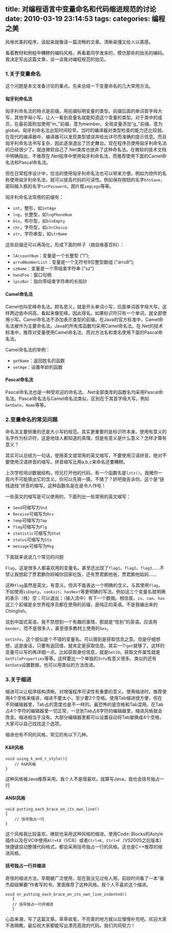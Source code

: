 title: 对编程语言中变量命名和代码缩进规范的讨论
date: 2010-03-19 23:14:53
tags:
categories: 编程之美
---

风格优美的程序，读起来就像读一篇流畅的文章。清晰易懂又给人以美感。

看着教材和例程中糟糕的编码风格，再看着同学发来的，模仿那些的拙劣的编码。我决定写出这篇文章，谈一谈我对编程规范的拙见。

### 1.关于变量命名

这个问题是本文准备讨论的重点。先来总结一下变量命名的几大常用方法。

<!--more-->

#### 匈牙利命名法

匈牙利命名法的特点是前缀。用前缀标明变量的类型。前缀后面的单词首字母大写，其他字母小写。让人一看到变量名就能知道这个变量的类型。对于类中的成员，在最前面附加使用“m_”前缀，意为member。全局变量添加“g_”前缀，意为global。匈牙利命名法出现时间较早。当时的编译器对类型检查的能力还比较弱。在现代的编译器中，编译器可以发现类型错误并给出详尽而准确的提示信息。而且匈牙利命名法书写复杂，因此逐渐退出了历史舞台。现在程序员使用匈牙利命名法的已经很少了。就连微软自己了.Net类库也放弃了这种命名法。在微软的技术文档中明确指出，不推荐在.Net程序中使用匈牙利命名法，而推荐使用下面的Camel命名法和Pascal命名法。

但在日常程序设计中，恰当的使用匈牙利命名法也可以带来方便。例如为控件的名称使用匈牙利命名法，就可以提高代码的可读性。例如保存按钮的名字`btnSave`，密码输入框的名字`txtPassword`，图片框`imgLogo`等等。

匈牙利命名法常用的前缀有：

* `int`，整形，如`intAge`
* `lng`，长整型，如`lngPhoneNum`
* `bln`，布尔型，如`blnEmpty`
* `chr`，字符型，如`chrChoice`
* `str`，字符串型，如`strName`

这些前缀还可以再简化，形成下面的样子（摘自维基百科）：

* `lAccountNum`：变量是一个长整型 ("l");
* `arru8NumberList`：变量是一个无符号8位整型数组 ("arru8");
* `szName`：变量是一个零结束字符串 ("sz")
* `hwndFoo`：窗口句柄
* `lpszBar`：指向零结束字符串的长指针

#### Camel命名法

Camel也叫驼峰命名法。顾名思义，就是开头单词小写，后面单词首字母大写。这样两边低中间高，看起来像驼峰，因此得名。如果标识符只有一个单词，就全部使用小写。Camel命名法不添加表示类型的前缀。在Java的官方标准中，Camel命名法被作为主要命名法。Java的所有库函数均采用Camel命名法。在.Net的技术标准中，推荐对变量使用Camel命名法，而对方法名和类名使用下面的Pascal命名法。

Camel命名法的举例：

* `getName`：返回姓名的函数
* `setAge`：设置年龄的函数

#### Pascal命名法

Pascal命名法也是一种受欢迎的命名法。.Net全部类库的函数名均采用Pascal命名法。Pascal命名法与Camel命名法类似，区别在于其首字母大写。例如`GetDate`，`Name`等等。

### 2.变量命名的常见问题

命名法主要侧重的还是大小写的规范。其实更重要的是标识符本身。使用有意义的名字作为标识符，这是地球人都知道的真理。但是有意义是什么意义？怎样才算有意义？

其实可以总结为一句话，使用英文或常用的英文缩写，不要使用汉语拼音。绝对不要使用汉语拼音的缩写。拼音缩写比用a,b,c来命名还要糟糕。

上次学校培训数据结构，师兄打开他的代码，有一个函数名是`lztz()`。我赌你一周内不可能猜出它的含义。你可以先猜一猜。不猜了？好吧我告诉你。这个是“链栈退栈”拼音的缩写。这种函数名是在是令人作呕！

一些英文的缩写是可以使用的，下面列出一些常用的英文缩写：

* `Send`可缩写为`Snd`
* `Receive`可缩写为`Rcv`
* `temp`可缩写为`Tmp`
* `flag`可缩写为`Flg`
* `statistic`可缩写为`Stat`
* `status`可缩写为`Sta`
* `message`可缩写为`Msg`

下面就来说说几个常见的问题

`Flag`，这是很多人都喜欢用的变量名。甚至还出现了`flag1`、`flag2`、`flag3`……不禁让我想起了贾君鹏你妈喊你回家吃饭，还有贾君鹏他爸，贾君鹏他姑妈……

这种`flag`虽然是英文，有意义。但并不能表达一个明确的含义。与其使用`flag`，不如使用`isEmpty`、`canExit`、`hasNext`等更明确的写法。例如这三个变量名就明确的表示（栈）空；可以退出；（输入流中）有下一个数据。相信我，`is`、`can`、`has`这三个前缀是全世界程序员都在使用的前缀，是纯正的英语。不是我编出来的Chinglish。

说到中国式英语，我不禁想到一个有趣的事情，那就是“性别”的英语。应该用`Gender`，而不是很多人，甚至很多教材上使用的`Sex`。

`GetInfo`，这个貌似是个不错的变量名。可以猜到是获取信息之意。但是仔细想想，这是废话，只要有返回值，就肯定是获取信息。其实一个`get`就够了。这样的变量可以写的再详细一点。比如获取身份信息，就是`GetID`。获取文件属性就是`GetFileProperties`等等。这样要比一个单独的`Info`有意义很多。类似的还有`GetData`设置数据，也可以用类似的方法改进。

### 3.关于缩进

缩进可以让程序结构清晰。对增强程序可读性有重要的意义。使用缩进时，推荐使用4个空格来缩进，缩进不要太小，至少要2个空格。使用Tab缩进很方便，但在不同编辑器里，Tab占的宽度也是不一样的。最恐怖的是空格和Tab混用。在Tab占4个字符的编辑器里一切正常，一旦到Tab占8字符的编辑器里，缩进风格就会改变。缩进相当于没有。大部分编辑器里都可以设置自动将Tab替换成4个空格，大家可以自己找找这个选项。

缩进也有不同的风格，常见的有以下几种。

#### K&R风格

```
void using_k_and_r_style(){
    // K&R风格
}
```

这种风格被Java推荐采用。我个人不是很喜欢。就算写Java，我也会括号独占一行

#### ANSI风格

```
void putting_each_brace_on_its_own_line()
{
    // 括号独占一行
}
```

这个风格我比较喜欢，微软也采用这种风格的缩进。使用Code::Blocks的Astyle插件以及在VC中使用`Alt+F8`（VC6）或者`Ctrl+K, Ctrl+F`（VS2005之后版本）快捷键自动整理代码格式，都会采用括号独占一行的风格。这也是C++推荐的缩进风格。

#### 括号独占一行并缩进

奇怪的缩进方法，早期被广泛使用，现在我没见过有人用。前段时间看了一本“豪杰超级解霸”作者写的书，里面推荐了这种风格。我个人不喜欢这个缩进。

```
void or_putting_each_brace_on_its_own_line_indented()
   {
   // 括号独占一行并缩进
   }
```

心血来潮，写了这篇文章。草草收笔，不完善的地方就以后慢慢补充吧。欢迎大家不吝赐教。最后祝大家都能写出漂亮高效的代码。我们共同努力！
